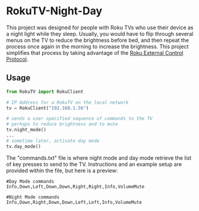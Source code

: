 # RokuTV-Night-Day

This project was designed for people with Roku TVs who use their device as a night light while they sleep. Usually, you would have to flip through several menus on the TV to reduce the brightness before bed, and then repeat the process once again in the morning to increase the brightness. This project simplifies that process by taking advantage of the [Roku External Control Protocol](https://developer.roku.com/docs/developer-program/debugging/external-control-api.md).


## Usage

```python
from RokuTV import RokuClient

# IP Address for a RokuTV on the local network
tv = RokuClient("192.168.1.56")

# sends a user specified sequence of commands to the TV
# perhaps to reduce brightness and to mute
tv.night_mode()
...
# sometime later, activate day mode
tv.day_mode()

```
The "commands.txt" file is where night mode and day mode retrieve the list of key presses to send to the TV. Instructions and an example setup are provided within the file, but here is a preview: 

```
#Day Mode commands
Info,Down,Left,Down,Down,Right,Right,Info,VolumeMute

#Night Mode commands
Info,Down,Right,Down,Down,Left,Left,Info,VolumeMute
```
